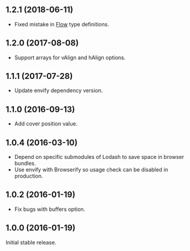 ## 1.2.1 (2018-06-11)

* Fixed mistake in [Flow](https://flow.org/) type definitions.

## 1.2.0 (2017-08-08)

* Support arrays for vAlign and hAlign options.

## 1.1.1 (2017-07-28)

* Update envify dependency version.

## 1.1.0 (2016-09-13)

* Add cover position value.

## 1.0.4 (2016-03-10)

* Depend on specific submodules of Lodash to save space in browser bundles.
* Use envify with Browserify so usage check can be disabled in production.

## 1.0.2 (2016-01-19)

* Fix bugs with buffers option.

## 1.0.0 (2016-01-19)

Initial stable release.
